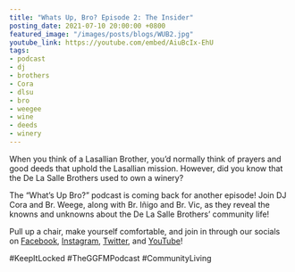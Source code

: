 ```yaml
---
title: "Whats Up, Bro? Episode 2: The Insider"
posting_date: 2021-07-10 20:00:00 +0800
featured_image: "/images/posts/blogs/WUB2.jpg"
youtube_link: https://youtube.com/embed/AiuBcIx-EhU
tags:
- podcast
- dj
- brothers
- Cora
- dlsu
- bro
- weegee
- wine
- deeds
- winery
---
```


When you think of a Lasallian Brother, you’d normally think of prayers and good deeds that uphold the Lasallian mission. However, did you know that the De La Salle Brothers used to own a winery? 

The “What’s Up Bro?” podcast is coming back for another episode! Join DJ Cora and Br. Weege, along with Br. Iñigo and Br. Vic, as they reveal the knowns and unknowns about the De La Salle Brothers’ community life!
 
Pull up a chair, make yourself comfortable, and join in through our socials on [Facebook](https://www.facebook.com/GreenGiantFM), [Instagram](https://www.instagram.com/GreenGiant.FM), [Twitter](https://www.twitter.com/GreenGiantFM), and [YouTube](https://www.youtube.com/channel/UCiaJxWkXYKW7L5kQDBvlrgg)! 

#KeepItLocked #TheGGFMPodcast #CommunityLiving
